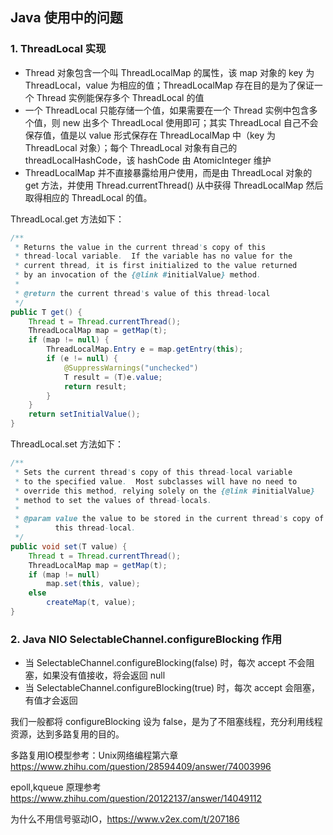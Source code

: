 ## Java 使用中的问题
### 1. ThreadLocal 实现
- Thread 对象包含一个叫 ThreadLocalMap 的属性，该 map 对象的 key 为ThreadLocal，value 为相应的值；ThreadLocalMap 存在目的是为了保证一个 Thread 实例能保存多个 ThreadLocal 的值
- 一个 ThreadLocal 只能存储一个值，如果需要在一个 Thread 实例中包含多个值，则 new 出多个 ThreadLocal 使用即可；其实 ThreadLocal 自己不会保存值，值是以 value 形式保存在 ThreadLocalMap 中（key 为 ThreadLocal 对象）；每个 ThreadLocal 对象有自己的 threadLocalHashCode，该 hashCode 由 AtomicInteger 维护
- ThreadLocalMap 并不直接暴露给用户使用，而是由 ThreadLocal 对象的 get 方法，并使用 Thread.currentThread() 从中获得 ThreadLocalMap 然后取得相应的 ThreadLocal 的值。

ThreadLocal.get 方法如下：
```java
/**
 * Returns the value in the current thread's copy of this
 * thread-local variable.  If the variable has no value for the
 * current thread, it is first initialized to the value returned
 * by an invocation of the {@link #initialValue} method.
 *
 * @return the current thread's value of this thread-local
 */
public T get() {
    Thread t = Thread.currentThread();
    ThreadLocalMap map = getMap(t);
    if (map != null) {
        ThreadLocalMap.Entry e = map.getEntry(this);
        if (e != null) {
            @SuppressWarnings("unchecked")
            T result = (T)e.value;
            return result;
        }
    }
    return setInitialValue();
}
```

ThreadLocal.set 方法如下：
```java
/**
 * Sets the current thread's copy of this thread-local variable
 * to the specified value.  Most subclasses will have no need to
 * override this method, relying solely on the {@link #initialValue}
 * method to set the values of thread-locals.
 *
 * @param value the value to be stored in the current thread's copy of
 *        this thread-local.
 */
public void set(T value) {
    Thread t = Thread.currentThread();
    ThreadLocalMap map = getMap(t);
    if (map != null)
        map.set(this, value);
    else
        createMap(t, value);
}
```

### 2. Java NIO SelectableChannel.configureBlocking 作用
- 当 SelectableChannel.configureBlocking(false) 时，每次 accept 不会阻塞，如果没有值接收，将会返回 null
- 当 SelectableChannel.configureBlocking(true) 时，每次 accept 会阻塞，有值才会返回

我们一般都将 configureBlocking 设为 false，是为了不阻塞线程，充分利用线程资源，达到多路复用的目的。

多路复用IO模型参考：Unix网络编程第六章 https://www.zhihu.com/question/28594409/answer/74003996

epoll,kqueue 原理参考 https://www.zhihu.com/question/20122137/answer/14049112

为什么不用信号驱动IO，https://www.v2ex.com/t/207186